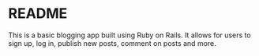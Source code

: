 # README

This is a basic blogging app built using Ruby on Rails. It allows for users to sign up, log in, publish new posts, comment on posts and more. 
